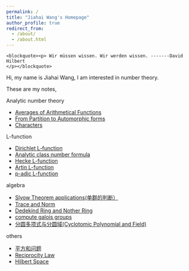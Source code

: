 ```yaml
---
permalink: /
title: "Jiahai Wang's Homepage"
author_profile: true
redirect_from: 
  - /about/
  - /about.html
---
```


<!-- Language Selector -->
<!-- <select class="sel-lang" onchange= "onLanChange(this.options[this.options.selectedIndex].value)">
    <option value="0" selected> 中文 Chinese </option>
    <option value="1"> 英文 English </option>
</select> -->

<!-- Chinese Version -->
<div class="zh post-container">


    <blockquote><p> Wir müssen wissen. Wir werden wissen. -------David Hilbert
    </p></blockquote>

    
<p>Hi, my name is Jiahai Wang,  I am interested in number theory. </p>


These are my notes, <br>


Analytic number theory

<ul>
  
<li><a href="https://JiahaiWang.github.io/Averages_of_Arithmetical_Functions(1).pdf"> Averages of Arithmetical Functions </a></li>

<li><a href="https://JiahaiWang.github.io/From%20Partition%20to%20Automorphic%20forms.pdf">From Partition to Automorphic forms</a></li>

<li><a href=""> Characters  </a></li>
 </ul>


L-function

<ul>
<li><a href="https://JiahaiWang.github.io/Dirichlet_L__functions.pdf">Dirichlet L-function</a></li>
  
<li><a href="">	Analytic class number formula </a></li>

<li><a href="">Hecke L-function</a></li>

<li><a href="">Artin L-function </a></li>

<li><a href="">p-adic L-function </a></li>
 </ul>


algebra
<ul>
<li><a href="">Slyow Theorem applications(单群的判断）</a></li>

<li><a href="">Trace and Norm </a></li>

<li><a href="">Dedekind Ring and Nother Ring</a></li>

<li><a href="">compute galois groups </a></li>


<li><a href="https://JiahaiWang.github.io/分圆多项式和分圆域_Cyclotomic_Polynomial_and_Field_.pdf">分圆多项式与分圆域(Cyclotomic Polynomial and Field)

</a></li>

 </ul>
 
others 

<ul>
  
<li><a href="https://JiahaiWang.github.io/%E5%B9%B3%E6%96%B9%E5%92%8C%E9%97%AE%E9%A2%98.pdf">平方和问题</a></li>

<li><a href="https://JiahaiWang.github.io/Reciprocity_Law.pdf">Reciprocity Law</a></li>

<li><a href="https://JiahaiWang.github.io/Hilbert_Space.pdf"> Hilbert Space

</ul>
    
